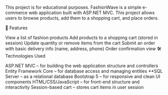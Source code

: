 Тhis project is for educational purposes. FashionWave is a simple e-commerce web application built with ASP.NET MVC.
This project allows users to browse products, add them to a shopping cart, and place orders.

📌 Features

View a list of fashion products
Add products to a shopping cart (stored in session)
Update quantity or remove items from the cart
Submit an order with basic delivery info (name, address, phone)
Order confirmation view
🛠️ Technologies Used

ASP.NET MVC – for building the web application structure and controllers
Entity Framework Core – for database access and managing entities
**SQL Server – as a relational database
Bootstrap 5 – for responsive and clean UI components
HTML/CSS/JavaScript – for front-end structure and interactivity
Session-based cart – stores cart items in user session
